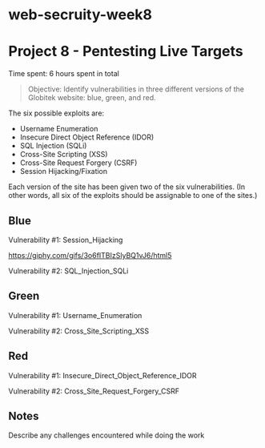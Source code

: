 # web-secruity-week8

# Project 8 - Pentesting Live Targets

Time spent: 6 hours spent in total

> Objective: Identify vulnerabilities in three different versions of the Globitek website: blue, green, and red.

The six possible exploits are:
* Username Enumeration
* Insecure Direct Object Reference (IDOR)
* SQL Injection (SQLi)
* Cross-Site Scripting (XSS)
* Cross-Site Request Forgery (CSRF)
* Session Hijacking/Fixation

Each version of the site has been given two of the six vulnerabilities. (In other words, all six of the exploits should be assignable to one of the sites.)

## Blue

Vulnerability #1: Session_Hijacking

https://giphy.com/gifs/3o6fITBIzSlyBQ1vJ6/html5

Vulnerability #2: SQL_Injection_SQLi


## Green

Vulnerability #1: Username_Enumeration

Vulnerability #2: Cross_Site_Scripting_XSS


## Red

Vulnerability #1:  Insecure_Direct_Object_Reference_IDOR

Vulnerability #2: Cross_Site_Request_Forgery_CSRF


## Notes

Describe any challenges encountered while doing the work
